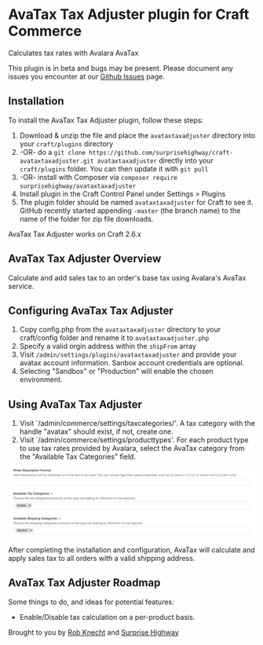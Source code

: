 # AvaTax Tax Adjuster plugin for Craft Commerce

Calculates tax rates with Avalara AvaTax

This plugin is in beta and bugs may be present. Please document any issues you encounter at our [Github Issues](https://github.com/surprisehighway/craft-avataxtaxadjuster/issues) page.


## Installation

To install the AvaTax Tax Adjuster plugin, follow these steps:

1. Download & unzip the file and place the `avataxtaxadjuster` directory into your `craft/plugins` directory
2.  -OR- do a `git clone https://github.com/surprisehighway/craft-avataxtaxadjuster.git avataxtaxadjuster` directly into your `craft/plugins` folder.  You can then update it with `git pull`
3.  -OR- install with Composer via `composer require surprisehighway/avataxtaxadjuster`
4. Install plugin in the Craft Control Panel under Settings > Plugins
5. The plugin folder should be named `avataxtaxadjuster` for Craft to see it. GitHub recently started appending `-master` (the branch name) to the name of the folder for zip file downloads.

AvaTax Tax Adjuster works on Craft 2.6.x

## AvaTax Tax Adjuster Overview

Calculate and add sales tax to an order's base tax using Avalara's AvaTax service.

## Configuring AvaTax Tax Adjuster

1. Copy config.php from the `avataxtaxadjuster` directory to your craft/config folder and rename it to `avataxtaxadjuster.php`
2. Specify a valid orgin address within the `shipFrom` array
3. Visit `/admin/settings/plugins/avataxtaxadjuster` and provide your avatax account information. Sanbox account credentials are optional.
4. Selecting "Sandbox" or "Production" will enable the chosen environment.

## Using AvaTax Tax Adjuster

1. Visit `/admin/commerce/settings/taxcategories/'. A tax category with the handle "avatax" should exist, if not, create one.
2. Visit `/admin/commerce/settings/producttypes'. For each product type to use tax rates provided by Avalara, select the AvaTax category from the "Available Tax Categories" field.

![Product Tax Category](resources/tax-category.png)

After completing the installation and configuration, AvaTax will calculate and apply sales tax to all orders with a valid shipping address.

## AvaTax Tax Adjuster Roadmap

Some things to do, and ideas for potential features:

* Enable/Disable tax calculation on a per-product basis.

Brought to you by [Rob Knecht](https://github.com/rmknecht) and [Surprise Highway](https://github.com/surprisehighway)
